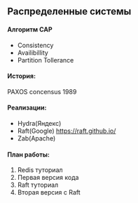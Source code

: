 ## Распределенные системы

#### Алгоритм CAP
- Consistency
- Availibillity
- Partition Tollerance

#### История: 
PAXOS concensus 1989

#### Реализации:
- Hydra(Яндекс)
- Raft(Google) https://raft.github.io/
- Zab(Apache)

#### План работы:
1) Redis туториал 
2) Первая версия кода
3) Raft туториал
4) Вторая версия с Raft
